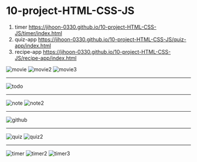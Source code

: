 # 10-project-HTML-CSS-JS

1. timer https://jihoon-0330.github.io/10-project-HTML-CSS-JS/timer/index.html
2. quiz-app https://jihoon-0330.github.io/10-project-HTML-CSS-JS/quiz-app/index.html
3. recipe-app https://jihoon-0330.github.io/10-project-HTML-CSS-JS/recipe-app/index.html

![movie](https://user-images.githubusercontent.com/58219394/104451928-97f1a580-55e5-11eb-93fb-66ac1a3d3387.png)
![movie2](https://user-images.githubusercontent.com/58219394/104451923-96c07880-55e5-11eb-9b49-a5c3c15a04e6.png)
![movie3](https://user-images.githubusercontent.com/58219394/104451918-945e1e80-55e5-11eb-94ec-801a4bde11f7.png)

---

![todo](https://user-images.githubusercontent.com/58219394/104447343-fa937300-55de-11eb-8bc2-384b5d67421d.png)

---

![note](https://user-images.githubusercontent.com/58219394/104446747-40037080-55de-11eb-9370-9ca3f903f77f.png)
![note2](https://user-images.githubusercontent.com/58219394/104446743-3ed24380-55de-11eb-85be-c9dc4d14e95f.png)

---

![github](https://user-images.githubusercontent.com/58219394/104440842-3249ed00-55d6-11eb-8c39-45f6c004bacd.png)

---

![quiz](https://user-images.githubusercontent.com/58219394/104440164-5a851c00-55d5-11eb-8b15-3837c5b14fe4.png)
![quiz2](https://user-images.githubusercontent.com/58219394/104440159-5953ef00-55d5-11eb-9125-1c4ddc1253b6.png)

---

![timer](https://user-images.githubusercontent.com/58219394/104440191-64a71a80-55d5-11eb-80f7-71ae1599da76.png)
![timer2](https://user-images.githubusercontent.com/58219394/104440176-607afd00-55d5-11eb-91c1-b3a9953f9686.png)
![timer3](https://user-images.githubusercontent.com/58219394/104440167-5b1db280-55d5-11eb-89b8-390d16673ab5.png)
